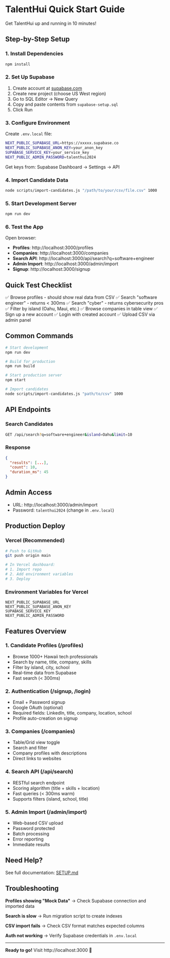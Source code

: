 # TalentHui Quick Start Guide

Get TalentHui up and running in 10 minutes!

## Step-by-Step Setup

### 1. Install Dependencies
```bash
npm install
```

### 2. Set Up Supabase

1. Create account at [supabase.com](https://supabase.com)
2. Create new project (choose US West region)
3. Go to SQL Editor → New Query
4. Copy and paste contents from `supabase-setup.sql`
5. Click Run

### 3. Configure Environment

Create `.env.local` file:
```bash
NEXT_PUBLIC_SUPABASE_URL=https://xxxxx.supabase.co
NEXT_PUBLIC_SUPABASE_ANON_KEY=your_anon_key
SUPABASE_SERVICE_KEY=your_service_key
NEXT_PUBLIC_ADMIN_PASSWORD=talenthui2024
```

Get keys from: Supabase Dashboard → Settings → API

### 4. Import Candidate Data

```bash
node scripts/import-candidates.js "/path/to/your/csv/file.csv" 1000
```

### 5. Start Development Server

```bash
npm run dev
```

### 6. Test the App

Open browser:
- **Profiles**: http://localhost:3000/profiles
- **Companies**: http://localhost:3000/companies
- **Search API**: http://localhost:3000/api/search?q=software+engineer
- **Admin Import**: http://localhost:3000/admin/import
- **Signup**: http://localhost:3000/signup

## Quick Test Checklist

✅ Browse profiles - should show real data from CSV
✅ Search "software engineer" - returns < 300ms
✅ Search "cyber" - returns cybersecurity pros
✅ Filter by island (Oahu, Maui, etc.)
✅ Browse companies in table view
✅ Sign up a new account
✅ Login with created account
✅ Upload CSV via admin panel

## Common Commands

```bash
# Start development
npm run dev

# Build for production
npm run build

# Start production server
npm start

# Import candidates
node scripts/import-candidates.js "path/to/csv" 1000
```

## API Endpoints

### Search Candidates
```bash
GET /api/search?q=software+engineer&island=Oahu&limit=10
```

### Response
```json
{
  "results": [...],
  "count": 10,
  "duration_ms": 45
}
```

## Admin Access

- URL: http://localhost:3000/admin/import
- Password: `talenthui2024` (change in `.env.local`)

## Production Deploy

### Vercel (Recommended)
```bash
# Push to GitHub
git push origin main

# In Vercel dashboard:
# 1. Import repo
# 2. Add environment variables
# 3. Deploy
```

### Environment Variables for Vercel
```
NEXT_PUBLIC_SUPABASE_URL
NEXT_PUBLIC_SUPABASE_ANON_KEY
SUPABASE_SERVICE_KEY
NEXT_PUBLIC_ADMIN_PASSWORD
```

## Features Overview

### 1. Candidate Profiles (/profiles)
- Browse 1000+ Hawaii tech professionals
- Search by name, title, company, skills
- Filter by island, city, school
- Real-time data from Supabase
- Fast search (< 300ms)

### 2. Authentication (/signup, /login)
- Email + Password signup
- Google OAuth (optional)
- Required fields: LinkedIn, title, company, location, school
- Profile auto-creation on signup

### 3. Companies (/companies)
- Table/Grid view toggle
- Search and filter
- Company profiles with descriptions
- Direct links to websites

### 4. Search API (/api/search)
- RESTful search endpoint
- Scoring algorithm (title + skills + location)
- Fast queries (< 300ms warm)
- Supports filters (island, school, title)

### 5. Admin Import (/admin/import)
- Web-based CSV upload
- Password protected
- Batch processing
- Error reporting
- Immediate results

## Need Help?

See full documentation: [SETUP.md](./SETUP.md)

## Troubleshooting

**Profiles showing "Mock Data"**
→ Check Supabase connection and imported data

**Search is slow**
→ Run migration script to create indexes

**CSV import fails**
→ Check CSV format matches expected columns

**Auth not working**
→ Verify Supabase credentials in `.env.local`

---

**Ready to go!** Visit http://localhost:3000 🚀

